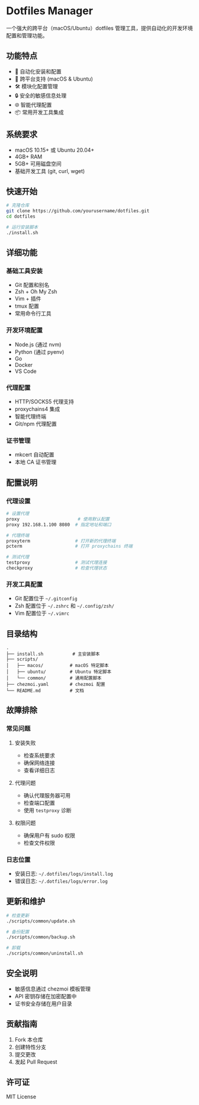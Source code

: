 # Dotfiles Manager

一个强大的跨平台（macOS/Ubuntu）dotfiles 管理工具，提供自动化的开发环境配置和管理功能。

## 功能特点

- 🚀 自动化安装和配置
- 🔄 跨平台支持 (macOS & Ubuntu)
- 🛠 模块化配置管理
- 🔒 安全的敏感信息处理
- 🌐 智能代理配置
- 📦 常用开发工具集成

## 系统要求

- macOS 10.15+ 或 Ubuntu 20.04+
- 4GB+ RAM
- 5GB+ 可用磁盘空间
- 基础开发工具 (git, curl, wget)

## 快速开始

```bash
# 克隆仓库
git clone https://github.com/yourusername/dotfiles.git
cd dotfiles

# 运行安装脚本
./install.sh
```

## 详细功能

### 基础工具安装
- Git 配置和别名
- Zsh + Oh My Zsh
- Vim + 插件
- tmux 配置
- 常用命令行工具

### 开发环境配置
- Node.js (通过 nvm)
- Python (通过 pyenv)
- Go
- Docker
- VS Code

### 代理配置
- HTTP/SOCKS5 代理支持
- proxychains4 集成
- 智能代理终端
- Git/npm 代理配置

### 证书管理
- mkcert 自动配置
- 本地 CA 证书管理

## 配置说明

### 代理设置
```bash
# 设置代理
proxy                      # 使用默认配置
proxy 192.168.1.100 8080  # 指定地址和端口

# 代理终端
proxyterm                 # 打开新的代理终端
pcterm                    # 打开 proxychains 终端

# 测试代理
testproxy                 # 测试代理连接
checkproxy                # 检查代理状态
```

### 开发工具配置
- Git 配置位于 `~/.gitconfig`
- Zsh 配置位于 `~/.zshrc` 和 `~/.config/zsh/`
- Vim 配置位于 `~/.vimrc`

## 目录结构

```
.
├── install.sh           # 主安装脚本
├── scripts/
│   ├── macos/          # macOS 特定脚本
│   ├── ubuntu/         # Ubuntu 特定脚本
│   └── common/         # 通用配置脚本
├── chezmoi.yaml        # chezmoi 配置
└── README.md           # 文档
```

## 故障排除

### 常见问题

1. 安装失败
   - 检查系统要求
   - 确保网络连接
   - 查看详细日志

2. 代理问题
   - 确认代理服务器可用
   - 检查端口配置
   - 使用 `testproxy` 诊断

3. 权限问题
   - 确保用户有 sudo 权限
   - 检查文件权限

### 日志位置
- 安装日志: `~/.dotfiles/logs/install.log`
- 错误日志: `~/.dotfiles/logs/error.log`

## 更新和维护

```bash
# 检查更新
./scripts/common/update.sh

# 备份配置
./scripts/common/backup.sh

# 卸载
./scripts/common/uninstall.sh
```

## 安全说明

- 敏感信息通过 chezmoi 模板管理
- API 密钥存储在加密配置中
- 证书安全存储在用户目录

## 贡献指南

1. Fork 本仓库
2. 创建特性分支
3. 提交更改
4. 发起 Pull Request

## 许可证

MIT License 